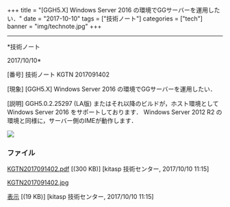 ﻿+++
title = "[GGH5.X] Windows Server 2016 の環境でGGサーバーを運用したい．"
date = "2017-10-10"
tags = ["技術ノート"]
categories = ["tech"]
banner = "img/technote.jpg"
+++

-----------------------------------------------------------------------------------------------------------------------------

*技術ノート

2017/10/10*


[番号]
技術ノート KGTN 2017091402

[現象]
[GGH5.X] Windows Server 2016 の環境でGGサーバーを運用したい．

[説明]
GGH5.0.2.25297 (LA版) またはそれ以降のビルドが，ホスト環境として Windows
Server 2016 をサポートしております． Windows Server 2012 R2
の環境と同様に，サーバー側のIMEが動作します．

![](http://techreport.kitasp.net/attachments/download/3830/KGTN2017091402.jpg)


### ファイル

 
 


[KGTN2017091402.pdf](http://techreport.kitasp.net/attachments/download/3829/KGTN2017091402.pdf)
 [(300 KB)] [kitasp 技術センター, 2017/10/10
11:15]

[KGTN2017091402.jpg](http://techreport.kitasp.net/attachments/download/3830/KGTN2017091402.jpg)

[表示](http://techreport.kitasp.net/attachments/3830/KGTN2017091402.jpg "表示")
 [(19 KB)] [kitasp 技術センター, 2017/10/10
11:15]


 


 

